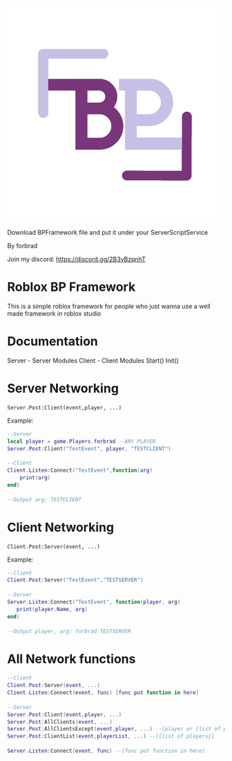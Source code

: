 ![Logo](SmallBPLogo.png)

Download BPFramework file and put it under your ServerScriptService

By forbrad

Join my discord: https://discord.gg/2B3vBzqnhT

# Roblox BP Framework

This is a simple roblox framework for people who just wanna use a well made framework in roblox studio


# Documentation

Server - Server Modules
Client - Client Modules
Start()
Init()

# Server Networking

```
Server.Post:Client(event,player, ...)
```
Example:
```lua
--Server
local player = game.Players.forbrad --ANY PLAYER
Server.Post:Client("TestEvent", player, "TESTCLIENT")

--Client 
Client.Listen:Connect("TestEvent",function(arg)
    print(arg)
end)

--Output arg: TESTCLIENT
```
# Client Networking
```
Client.Post:Server(event, ...)
```
Example:
```lua
--Client
Client.Post:Server("TestEvent","TESTSERVER")

--Server
Server.Listen:Connect("TestEvent", function(player, arg) 
   print(player.Name, arg)
end)

--Output player, arg: forbrad TESTSERVER
```
# All Network functions

```lua
--Client
Client.Post:Server(event, ...)
Client.Listen:Connect(event, func) [func put function in here]

--Server
Server.Post:Client(event,player, ...)
Server.Post:AllClients(event, ...)
Server.Post:AllClientsExcept(event,player, ...) --[player or {list of players}]
Server.Post:ClientList(event,playerList, ...) --[{list of players}]

Server.Listen:Connect(event, func) --[func put function in here]
```

